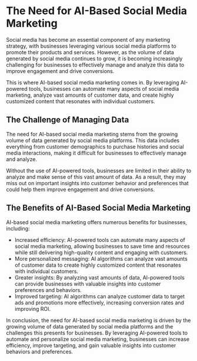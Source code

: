 The Need for AI-Based Social Media Marketing
===================================================================

Social media has become an essential component of any marketing strategy, with businesses leveraging various social media platforms to promote their products and services. However, as the volume of data generated by social media continues to grow, it is becoming increasingly challenging for businesses to effectively manage and analyze this data to improve engagement and drive conversions.

This is where AI-based social media marketing comes in. By leveraging AI-powered tools, businesses can automate many aspects of social media marketing, analyze vast amounts of customer data, and create highly customized content that resonates with individual customers.

The Challenge of Managing Data
------------------------------

The need for AI-based social media marketing stems from the growing volume of data generated by social media platforms. This data includes everything from customer demographics to purchase histories and social media interactions, making it difficult for businesses to effectively manage and analyze.

Without the use of AI-powered tools, businesses are limited in their ability to analyze and make sense of this vast amount of data. As a result, they may miss out on important insights into customer behavior and preferences that could help them improve engagement and drive conversions.

The Benefits of AI-Based Social Media Marketing
-----------------------------------------------

AI-based social media marketing offers numerous benefits for businesses, including:

* Increased efficiency: AI-powered tools can automate many aspects of social media marketing, allowing businesses to save time and resources while still delivering high-quality content and engaging with customers.
* More personalized messaging: AI algorithms can analyze vast amounts of customer data to create highly customized content that resonates with individual customers.
* Greater insights: By analyzing vast amounts of data, AI-powered tools can provide businesses with valuable insights into customer preferences and behaviors.
* Improved targeting: AI algorithms can analyze customer data to target ads and promotions more effectively, increasing conversion rates and improving ROI.

In conclusion, the need for AI-based social media marketing is driven by the growing volume of data generated by social media platforms and the challenges this presents for businesses. By leveraging AI-powered tools to automate and personalize social media marketing, businesses can increase efficiency, improve targeting, and gain valuable insights into customer behaviors and preferences.
